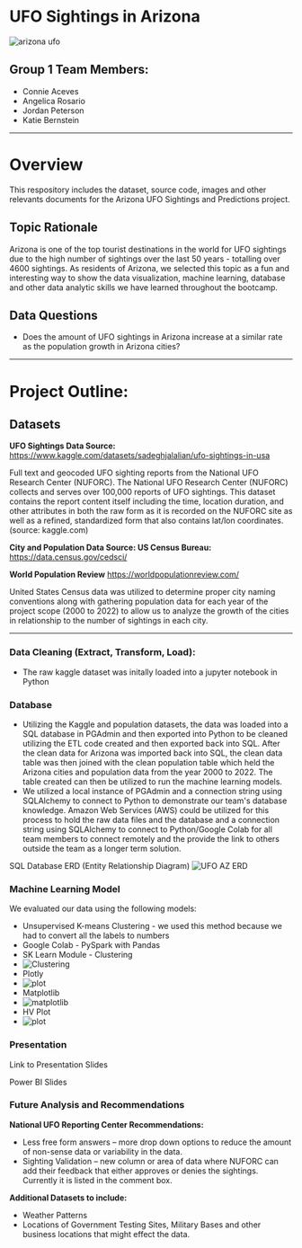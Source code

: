 # **UFO Sightings in Arizona**

![arizona ufo](/images/ufo%20arizona%202018.jpg)

## Group 1 Team Members: 
- Connie Aceves
- Angelica Rosario
- Jordan Peterson
- Katie Bernstein
***

# **Overview**
This respository includes the dataset, source code, images and other relevants documents for the Arizona UFO Sightings and Predictions project.

## Topic Rationale
Arizona is one of the top tourist destinations in the world for UFO sightings due to the high number of sightings over the last 50 years - totalling over 4600 sightings. As residents of Arizona, we selected this topic as a fun and interesting way to show the data visualization, machine learning, database and other data analytic skills we have learned throughout the bootcamp.

## Data Questions
* Does the amount of UFO sightings in Arizona increase at a similar rate as the population growth in Arizona cities?

***

# **Project Outline:** 

## Datasets

__UFO Sightings Data Source:__ https://www.kaggle.com/datasets/sadeghjalalian/ufo-sightings-in-usa

 Full text and geocoded UFO sighting reports from the National UFO Research Center (NUFORC). The National UFO Research Center (NUFORC) collects and serves over 100,000 reports of UFO sightings. This dataset contains the report content itself including the time, location duration, and other attributes in both the raw form as it is recorded on the NUFORC site as well as a refined, standardized form that also contains lat/lon coordinates. (source: kaggle.com)

__City and Population Data Source: US Census Bureau:__ https://data.census.gov/cedsci/

__World Population Review__ https://worldpopulationreview.com/

United States Census data was utilized to determine proper city naming conventions along with gathering population data for each year of the project scope (2000 to 2022) to allow us to analyze the growth of the cities in relationship to the number of sightings in each city.
***


### Data Cleaning (Extract, Transform, Load):
- The raw kaggle dataset was initally loaded into a jupyter notebook in Python

### Database
- Utilizing the Kaggle and population datasets, the data was loaded into a SQL database in PGAdmin and then exported into Python to be cleaned utilizing the ETL code created and then exported back into SQL. After the clean data for Arizona was imported back into SQL, the clean data table was then joined with the clean population table which held the Arizona cities and population data from the year 2000 to 2022. The table created can then be utilized to run the machine learning models. 
- We utilized a local instance of PGAdmin and a connection string using SQLAlchemy to connect to Python to demonstrate our team's database knowledge. Amazon Web Services (AWS) could be utilized for this process to hold the raw data files and the database and a connection string using SQLAlchemy to connect to Python/Google Colab for all team members to connect remotely and the provide the link to others outside the team as a longer term solution. 

SQL Database ERD (Entity Relationship Diagram)
![UFO AZ ERD](/images/UFO%20Final%20Project%20ERD%20Chart.png)

### Machine Learning Model 
We evaluated our data using the following models:
- Unsupervised K-means Clustering - we used this method because we had to convert all the labels to numbers 
- Google Colab - PySpark with Pandas
- SK Learn Module - Clustering
- ![Clustering](/images/UFO_3D_Clustering.png)
- Plotly
- ![plot](/images/UFO_Elbow.png)
- Matplotlib
- ![matplotlib](/images/UFO_Clusters.png)
- HV Plot
- ![plot](/images/UFO_Scaled.png)



### Presentation

Link to Presentation Slides

Power BI Slides

### Future Analysis and Recommendations
__National UFO Reporting Center Recommendations:__
- Less free form answers – more drop down options to reduce the amount of non-sense data or variability in the data. 
- Sighting Validation – new column or area of data where NUFORC can add their feedback that either approves or denies the sightings. Currently it is listed in the comment box. 

__Additional Datasets to include:__
- Weather Patterns
- Locations of Government Testing Sites, Military Bases and other business locations that might effect the data.
